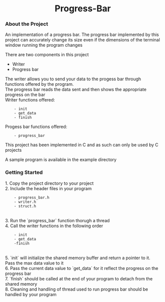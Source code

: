 <h1 style="text-align: center;">Progress-Bar</h1>

<h3>About the Project</h3>
An implementation of a progress bar. The progress bar implemented by this project can accurately change its size even if the dimensions of the terminal window running the program changes 

There are two components in this project 

- Writer
- Progress bar

The writer allows you to send your data to the progess bar through functions offered by the program.
<br>
The progress bar reads the data sent and then shows the appropriate progress on the bar
<br>
Writer functions offered:
```
    - init
    - get_data
    - finish
```

Progess bar functions offered:
```
    - progress_bar
```
This project has been implemented in C and as such can only be used by C projects

A sample program is available in the example directory

<h3>Getting Started</h3>
1. Copy the project directory to your project
<br>
2. Include the header files in your program

```
    - progress_bar.h
    - writer.h
    - struct.h
```
<br>
3. Run the `progress_bar` function thorugh a thread
<br>
4. Call the writer functions in the following order

```
    - init
    - get_data
    -finish
```
<br>
5. `init` will initialize the shared memory buffer and return a pointer to it. Pass the max data value to it
<br>
6. Pass the current data value to `get_data` for it reflect the progress on the progress bar
<br>
7. `finish` should be called at the end of your program to detach from the shared memory
<br>
8. Cleaning and handling of thread used to run progress bar should be handled by your program
